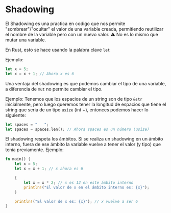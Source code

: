 # Shadowing

El Shadowing es una practica en codigo que nos permite "sombrear"/"ocultar" el valor de una variable creada, permitiendo reutilizar el nombre de la variable pero con un nuevo valor.
⚠ No es lo mismo que mutar una variable.

En Rust, esto se hace usando la palabra clave `let`

Ejemplo:

```rs
let x = 5;
let x = x + 1; // Ahora x es 6
```

Una ventaja del shadowing es que podemos cambiar el tipo de una variable, a diferencia de `mut` no permite cambiar el tipo.

Ejemplo:
Tenemos que los espacios de un string son de tipo `&str` inicialmente, pero luego queremos tener la longitud de espacios que tiene el string que seria de un tipo `usize` (int +), entonces podemos hacer lo siguiente:

```rs
let spaces = "   ";
let spaces = spaces.len(); // Ahora spaces es un número (usize)
```

El shadowing respeta los ámbitos. Si se realiza un shadowing en un ámbito interno, fuera de ese ámbito la variable vuelve a tener el valor (y tipo) que tenía previamente.
Ejemplo:

```rs
fn main() {
    let x = 5;
    let x = x + 1; // x ahora es 6

    {
        let x = x * 2; // x es 12 en este ámbito interno
        println!("El valor de x en el ámbito interno es: {x}");
    }

    println!("El valor de x es: {x}"); // x vuelve a ser 6
}
```
